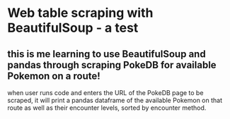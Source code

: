 # Web table scraping with BeautifulSoup - a test
## this is me learning to use BeautifulSoup and pandas through scraping PokeDB for available Pokemon on a route!
when user runs code and enters the URL of the PokeDB page to be scraped, it will print a pandas dataframe of the available Pokemon on that route as well as their encounter levels, sorted by encounter method. 
